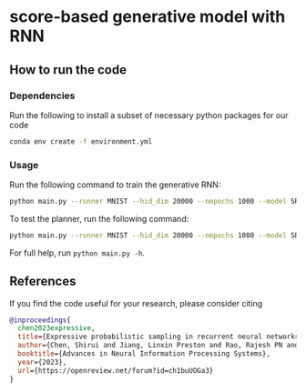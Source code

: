 # score-based generative model with RNN

## How to run the code

### Dependencies

Run the following to install a subset of necessary python packages for our code
```sh
conda env create -f environment.yml
```

### Usage
Run the following command to train the generative RNN:

```bash
python main.py --runner MNIST --hid_dim 20000 --nepochs 1000 --model SR
```

To test the planner, run the following command:

```bash
python main.py --runner MNIST --hid_dim 20000 --nepochs 1000 --model SR --test
```

For full help, run `python main.py -h`.
## References

If you find the code useful for your research, please consider citing
```bib
@inproceedings{
  chen2023expressive,
  title={Expressive probabilistic sampling in recurrent neural networks},
  author={Chen, Shirui and Jiang, Linxin Preston and Rao, Rajesh PN and Shea-Brown, Eric},
  booktitle={Advances in Neural Information Processing Systems},
  year={2023},
  url={https://openreview.net/forum?id=ch1buUOGa3}
}
```

